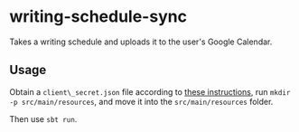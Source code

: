 # writing-schedule-sync

Takes a writing schedule and uploads it to the user's Google Calendar.

## Usage

Obtain a `client\_secret.json` file according to
[these instructions](https://developers.google.com/google-apps/calendar/quickstart/java#step_1_turn_on_the_api_name),
run `mkdir -p src/main/resources`, and move it into the `src/main/resources`
folder.

Then use `sbt run`.
